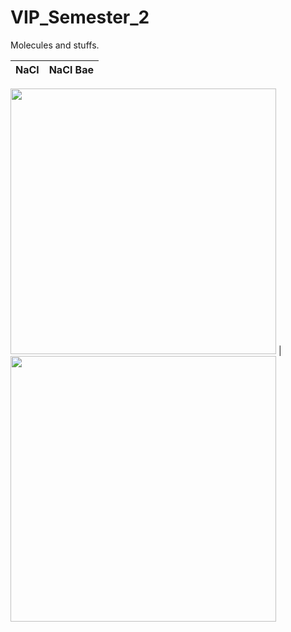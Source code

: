 # VIP_Semester_2
Molecules and stuffs.

NaCl             |  NaCl Bae
:-------------------------:|:-------------------------:
<img src="https://github.com/tomonarifeehan/VIP_Semester_2/blob/master/salt.png" width="425" height="425"/> 
  |  <img src="http://www.arabnews.com/sites/default/files/userimages/17/ann_p16_03022017_ed1-2.jpg" width="425" height="425"/>


